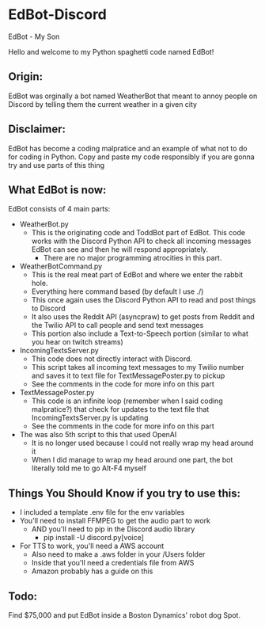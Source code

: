 # EdBot-Discord
EdBot - My Son

Hello and welcome to my Python spaghetti code named EdBot!

Origin:
---
EdBot was orginally a bot named WeatherBot that meant to annoy people on Discord by
telling them the current weather in a given city

Disclaimer:
---
EdBot has become a coding malpratice and an example of what not to do for coding in Python.
Copy and paste my code responsibly if you are gonna try and use parts of this thing

What EdBot is now:
---
EdBot consists of 4 main parts:
* WeatherBot.py
  * This is the originating code and ToddBot part of EdBot.  This code works with the 
Discord Python API to check all incoming messages EdBot can see and then he will respond appropriately.
    * There are no major programming atrocities in this part.
* WeatherBotCommand.py
  * This is the real meat part of EdBot and where we enter the rabbit hole.
  * Everything here command based (by default I use ./) 
  * This once again uses the Discord Python API to read and post things to Discord
  * It also uses the Reddit API (asyncpraw) to get posts from Reddit and the Twilio API to call people and send text messages
  * This portion also include a Text-to-Speech portion (similar to what you hear on twitch streams)
* IncomingTextsServer.py
  * This code does not directly interact with Discord.
  * This script takes all incoming text messages to my Twilio number and saves it to text file for TextMessagePoster.py to pickup
  * See the comments in the code for more info on this part
* TextMessagePoster.py
  * This code is an infinite loop (remember when I said coding malpratice?) that check for updates to the text file that IncomingTextsServer.py is updating
  * See the comments in the code for more info on this part
* The was also 5th script to this that used OpenAI
  * It is no longer used because I could not really wrap my head around it
  * When I did manage to wrap my head around one part, the bot literally told me to go Alt-F4 myself  

Things You Should Know if you try to use this:
---
* I included a template .env file for the env variables
* You'll need to install FFMPEG to get the audio part to work
  * AND you'll need to pip in the Discord audio library
    * pip install -U discord.py[voice]
* For TTS to work, you'll need a AWS account 
  * Also need to make a .aws folder in your /Users folder
  * Inside that you'll need a credentials file from AWS
  * Amazon probably has a guide on this 

Todo:
---
Find $75,000 and put EdBot inside a Boston Dynamics' robot dog Spot.
